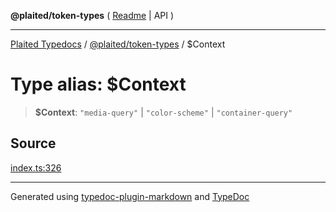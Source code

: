 **@plaited/token-types** ( [Readme](../README.md) \| API )

***

[Plaited Typedocs](../../../modules.md) / [@plaited/token-types](../modules.md) / $Context

# Type alias: $Context

> **$Context**: `"media-query"` \| `"color-scheme"` \| `"container-query"`

## Source

[index.ts:326](https://github.com/plaited/plaited/blob/b151218/libs/token-types/src/index.ts#L326)

***

Generated using [typedoc-plugin-markdown](https://www.npmjs.com/package/typedoc-plugin-markdown) and [TypeDoc](https://typedoc.org/)
